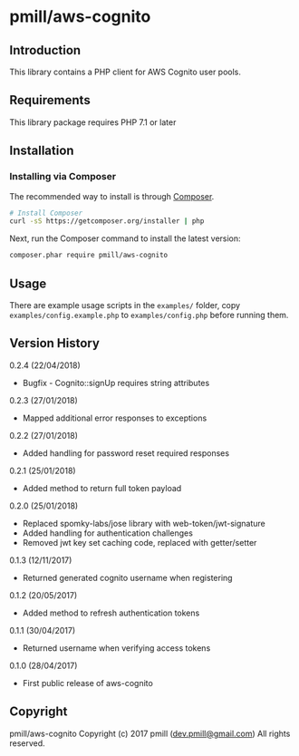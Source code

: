 pmill/aws-cognito
=================

Introduction
------------

This library contains a PHP client for AWS Cognito user pools.

Requirements
------------

This library package requires PHP 7.1 or later

Installation
------------

### Installing via Composer

The recommended way to install is through
[Composer](http://getcomposer.org).

```bash
# Install Composer
curl -sS https://getcomposer.org/installer | php
```

Next, run the Composer command to install the latest version:

```bash
composer.phar require pmill/aws-cognito
```

Usage
--------

There are example usage scripts in the `examples/` folder, copy `examples/config.example.php` to `examples/config.php` 
before running them.


Version History
---------------

0.2.4 (22/04/2018)

*   Bugfix - Cognito::signUp requires string attributes

0.2.3 (27/01/2018)

*   Mapped additional error responses to exceptions

0.2.2 (27/01/2018)

*   Added handling for password reset required responses

0.2.1 (25/01/2018)

*   Added method to return full token payload

0.2.0 (25/01/2018)

*   Replaced spomky-labs/jose library with web-token/jwt-signature
*   Added handling for authentication challenges
*   Removed jwt key set caching code, replaced with getter/setter

0.1.3 (12/11/2017)

*   Returned generated cognito username when registering

0.1.2 (20/05/2017)

*   Added method to refresh authentication tokens

0.1.1 (30/04/2017)

*   Returned username when verifying access tokens

0.1.0 (28/04/2017)

*   First public release of aws-cognito


Copyright
---------

pmill/aws-cognito
Copyright (c) 2017 pmill (dev.pmill@gmail.com) 
All rights reserved.
